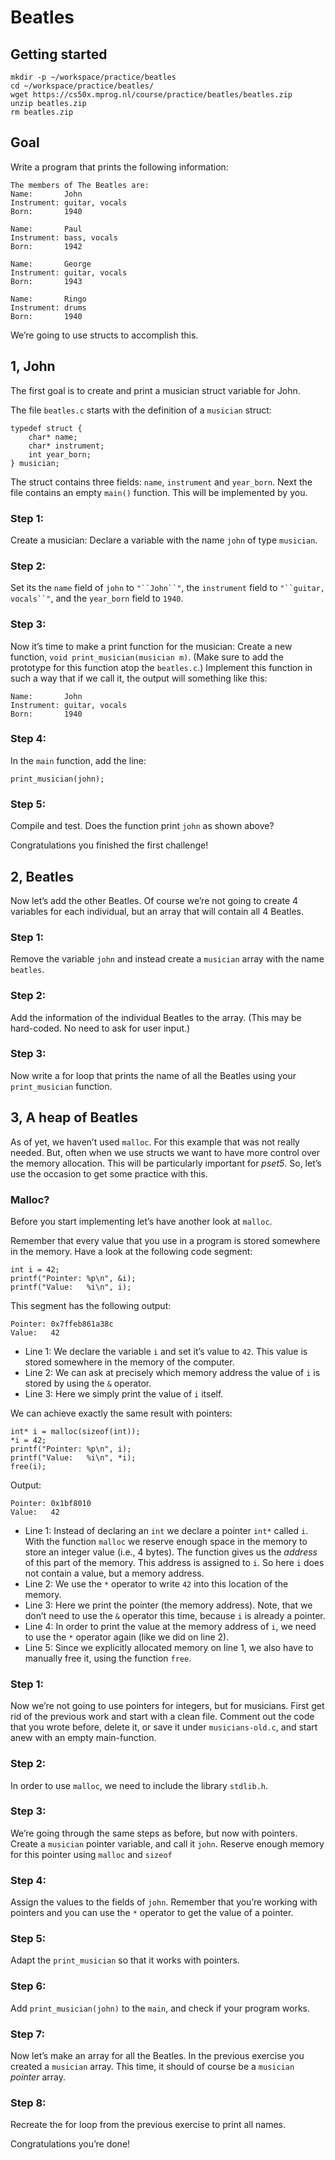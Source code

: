# Beatles

## Getting started

    mkdir -p ~/workspace/practice/beatles
    cd ~/workspace/practice/beatles/
    wget https://cs50x.mprog.nl/course/practice/beatles/beatles.zip
    unzip beatles.zip
    rm beatles.zip

## Goal
Write a program that prints the following information:

    The members of The Beatles are:
    Name:       John
    Instrument: guitar, vocals
    Born:       1940
    
    Name:       Paul
    Instrument: bass, vocals
    Born:       1942
    
    Name:       George
    Instrument: guitar, vocals
    Born:       1943
    
    Name:       Ringo 
    Instrument: drums
    Born:       1940

We’re going to use structs to accomplish this. 

## 1, John
The first goal is to create and print a musician struct variable for John.

The file `beatles.c` starts with the definition of a `musician` struct:

    typedef struct {
        char* name;
        char* instrument;
        int year_born;
    } musician;

The struct contains three fields: `name`, `instrument` and `year_born`. Next the file contains an empty `main()` function. This will be implemented by you.

### Step 1: 
Create a musician: Declare a variable with the name `john` of type `musician`.

### Step 2:
Set its the `name` field of `john` to `"``John``"`, the `instrument` field to `"``guitar, vocals``"`, and the `year_born` field to `1940`.

### Step 3:
Now it’s time to make a print function for the musician: Create a new function, `void print_musician(musician m)`. (Make sure to add the prototype for this function atop the `beatles.c`.)
Implement this function in such a way that if we call it, the output will something like this:

    Name:       John
    Instrument: guitar, vocals
    Born:       1940

### Step 4:
In the `main` function, add the line:

    print_musician(john);

### Step 5:
Compile and test. Does the function print `john` as shown above?

Congratulations you finished the first challenge!

## 2, Beatles
Now let’s add the other Beatles. Of course we’re not going to create 4 variables for each individual, but an array that will contain all 4 Beatles. 

### Step 1:
Remove the variable `john` and instead create a `musician` array with the name `beatles`.

### Step 2:
Add the information of the individual Beatles to the array. (This may be hard-coded. No need to ask for user input.)

### Step 3: 
Now write a for loop that prints the name of all the Beatles using your  `print_musician` function.

## 3, A heap of Beatles

As of yet, we haven’t used `malloc`. For this example that was not really needed. But, often when we use structs we want to have more control over the memory allocation. This will be particularly important for *pset5*. So, let’s use the occasion to get some practice with this. 

### Malloc?
Before you start implementing let’s have another look at `malloc`. 

Remember that every value that you use in a program is stored somewhere in the memory. Have a look at the following code segment:

    int i = 42;
    printf("Pointer: %p\n", &i);
    printf("Value:   %i\n", i);

This segment has the following output:

    Pointer: 0x7ffeb861a38c
    Value:   42

- Line 1: We declare the variable `i` and set it’s value to `42`. This value is stored somewhere in the memory of the computer. 
- Line 2: We can ask at precisely which memory address the value of `i` is stored by using the `&`  operator. 
- Line 3: Here we simply print the value of `i` itself.

We can achieve exactly the same result with pointers:

    int* i = malloc(sizeof(int));
    *i = 42;
    printf("Pointer: %p\n", i);
    printf("Value:   %i\n", *i);
    free(i);

Output:

    Pointer: 0x1bf8010
    Value:   42

- Line 1: Instead of declaring an `int` we declare a pointer `int*` called `i`. With the function `malloc` we reserve enough space in the memory to store an integer value (i.e., 4 bytes). The function gives us the *address* of this part of the memory. This address is assigned to `i`. So here `i` does not contain a value, but a memory address. 
- Line 2: We use the `*` operator to write `42` into this location of the memory. 
- Line 3: Here we print the pointer (the memory address). Note, that we don’t need to use the `&` operator this time, because `i` is already a pointer.
- Line 4: In order to print the value at the memory address of `i`, we need to use the `*` operator again (like we did on line 2).
- Line 5: Since we explicitly allocated memory on line 1, we also have to manually free it, using the function `free`.

### Step 1:
Now we’re not going to use pointers for integers, but for musicians. First get rid of the previous work and start with a clean file. Comment out the code that you wrote before, delete it, or save it under `musicians-old.c`, and start anew with an empty main-function.

### Step 2:
In order to use `malloc`, we need to include the library `stdlib.h`.

### Step 3:
We’re going through the same steps as before, but now with pointers. Create a `musician` pointer variable, and call it `john`. Reserve enough memory for this pointer using `malloc` and `sizeof`

### Step 4:
Assign the values to the fields of `john`. Remember that you’re working with pointers and you can use the `*` operator to get the value of a pointer.

### Step 5:
Adapt the `print_musician` so that it works with pointers.

### Step 6:
Add `print_musician(john)` to the `main`, and check if your program works.

### Step 7:
Now let’s make an array for all the Beatles. In the previous exercise you created a `musician`  array. This time, it should of course be a `musician` *pointer* array.

### Step 8:
Recreate the for loop from the previous exercise to print all names.

Congratulations you’re done! 

